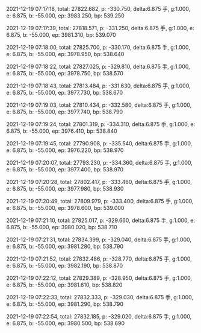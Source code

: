 2021-12-19 07:17:18, total: 27822.682, p: -330.750, delta:6.875 手, g:1.000, e: 6.875, b: -55.000, ep: 3983.250, bp: 539.250

2021-12-19 07:17:39, total: 27818.571, p: -331.250, delta:6.875 手, g:1.000, e: 6.875, b: -55.000, ep: 3981.310, bp: 539.070

2021-12-19 07:18:00, total: 27825.700, p: -330.170, delta:6.875 手, g:1.000, e: 6.875, b: -55.000, ep: 3978.950, bp: 538.640

2021-12-19 07:18:22, total: 27827.025, p: -329.810, delta:6.875 手, g:1.000, e: 6.875, b: -55.000, ep: 3978.750, bp: 538.570

2021-12-19 07:18:43, total: 27813.484, p: -331.630, delta:6.875 手, g:1.000, e: 6.875, b: -55.000, ep: 3977.730, bp: 538.670

2021-12-19 07:19:03, total: 27810.434, p: -332.580, delta:6.875 手, g:1.000, e: 6.875, b: -55.000, ep: 3977.740, bp: 538.790

2021-12-19 07:19:24, total: 27801.319, p: -334.310, delta:6.875 手, g:1.000, e: 6.875, b: -55.000, ep: 3976.410, bp: 538.840

2021-12-19 07:19:45, total: 27790.908, p: -335.540, delta:6.875 手, g:1.000, e: 6.875, b: -55.000, ep: 3976.220, bp: 538.970

2021-12-19 07:20:07, total: 27793.230, p: -334.360, delta:6.875 手, g:1.000, e: 6.875, b: -55.000, ep: 3977.400, bp: 538.970

2021-12-19 07:20:28, total: 27802.417, p: -333.460, delta:6.875 手, g:1.000, e: 6.875, b: -55.000, ep: 3977.980, bp: 538.930

2021-12-19 07:20:49, total: 27809.979, p: -333.400, delta:6.875 手, g:1.000, e: 6.875, b: -55.000, ep: 3978.600, bp: 539.000

2021-12-19 07:21:10, total: 27825.017, p: -329.660, delta:6.875 手, g:1.000, e: 6.875, b: -55.000, ep: 3980.020, bp: 538.710

2021-12-19 07:21:31, total: 27834.399, p: -329.040, delta:6.875 手, g:1.000, e: 6.875, b: -55.000, ep: 3981.280, bp: 538.790

2021-12-19 07:21:52, total: 27832.486, p: -328.770, delta:6.875 手, g:1.000, e: 6.875, b: -55.000, ep: 3982.190, bp: 538.870

2021-12-19 07:22:12, total: 27829.389, p: -328.950, delta:6.875 手, g:1.000, e: 6.875, b: -55.000, ep: 3981.610, bp: 538.820

2021-12-19 07:22:33, total: 27832.333, p: -329.030, delta:6.875 手, g:1.000, e: 6.875, b: -55.000, ep: 3981.290, bp: 538.790

2021-12-19 07:22:54, total: 27832.185, p: -329.020, delta:6.875 手, g:1.000, e: 6.875, b: -55.000, ep: 3980.500, bp: 538.690